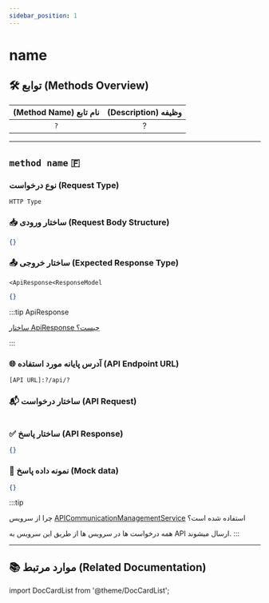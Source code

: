```yaml
---
sidebar_position: 1
---
```


# name

## 🛠 توابع (Methods Overview)

| (Method Name) نام تابع | (Description) وظیفه |
| :--------------------: | :-----------------: |
|          `?`           |          ?          |

---

## `method name` 🇫

>

### نوع درخواست (Request Type)

`HTTP Type`

### 📥 ساختار ورودی (Request Body Structure)

```JSON
{}
```

### 📤 ساختار خروجی (Expected Response Type)

`<ApiResponse<ResponseModel`

```JSON title="ResponseModel"
{}
```

:::tip ApiResponse

[ساختار ApiResponse چیست؟](../models/api-response.md)

:::

### 🌐 آدرس پایانه مورد استفاده (API Endpoint URL)

```txt title="API_ROUTES.[URL Key]"
[API URL]:?/api/?
```

### 📬 ساختار درخواست (API Request)

```JSON

```

### ✅ ساختار پاسخ (API Response)

```json title="API Response"
{}
```

### 🧪 نمونه داده پاسخ (Mock data)

```JSON title="Mock Name"
{}
```

:::tip

چرا از سرویس [APICommunicationManagementService](./api-communication-management.md) استفاده شده است؟

همه درخواست ها در سرویس ها از طریق این سرویس به API ارسال میشوند.
:::

---

## 📚 موارد مرتبط (Related Documentation)

import DocCardList from '@theme/DocCardList';

<DocCardList/>
